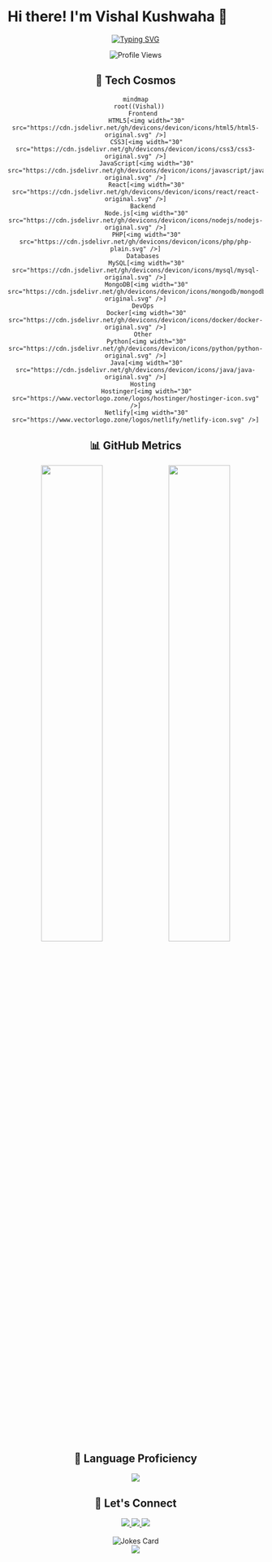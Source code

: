 # Hi there! I'm Vishal Kushwaha 👋

<p align="center">
  <a href="https://github.com/vishal-50">
    <img src="https://readme-typing-svg.herokuapp.com?font=Fira+Code&size=18&duration=3000&pause=1000&color=00C2FF&center=true&vCenter=true&width=500&lines=Computer+Science+Graduate+%7C+8.7+CGPA;Full+Stack+Web+Developer;Innovative+Problem+Solver;Always+Learning%2C+Always+Growing" alt="Typing SVG" />
  </a>
</p>

<div align="center">
  <img src="https://komarev.com/ghpvc/?username=vishal-50&color=00C2FF&style=flat-square" alt="Profile Views">
</div>

<h2 align="center">🚀 Tech Cosmos</h2>

<div align="center">

```mermaid
mindmap
  root((Vishal))
    Frontend
      HTML5[<img width="30" src="https://cdn.jsdelivr.net/gh/devicons/devicon/icons/html5/html5-original.svg" />]
      CSS3[<img width="30" src="https://cdn.jsdelivr.net/gh/devicons/devicon/icons/css3/css3-original.svg" />]
      JavaScript[<img width="30" src="https://cdn.jsdelivr.net/gh/devicons/devicon/icons/javascript/javascript-original.svg" />]
      React[<img width="30" src="https://cdn.jsdelivr.net/gh/devicons/devicon/icons/react/react-original.svg" />]
    Backend
      Node.js[<img width="30" src="https://cdn.jsdelivr.net/gh/devicons/devicon/icons/nodejs/nodejs-original.svg" />]
      PHP[<img width="30" src="https://cdn.jsdelivr.net/gh/devicons/devicon/icons/php/php-plain.svg" />]
    Databases
      MySQL[<img width="30" src="https://cdn.jsdelivr.net/gh/devicons/devicon/icons/mysql/mysql-original.svg" />]
      MongoDB[<img width="30" src="https://cdn.jsdelivr.net/gh/devicons/devicon/icons/mongodb/mongodb-original.svg" />]
    DevOps
      Docker[<img width="30" src="https://cdn.jsdelivr.net/gh/devicons/devicon/icons/docker/docker-original.svg" />]
    Other
      Python[<img width="30" src="https://cdn.jsdelivr.net/gh/devicons/devicon/icons/python/python-original.svg" />]
      Java[<img width="30" src="https://cdn.jsdelivr.net/gh/devicons/devicon/icons/java/java-original.svg" />]
    Hosting
      Hostinger[<img width="30" src="https://www.vectorlogo.zone/logos/hostinger/hostinger-icon.svg" />]
      Netlify[<img width="30" src="https://www.vectorlogo.zone/logos/netlify/netlify-icon.svg" />]
```

</div>

<h2 align="center">📊 GitHub Metrics</h2>

<div align="center">
  <img width="49%" src="https://github-readme-stats.vercel.app/api?username=vishal-50&show_icons=true&theme=radical&bg_color=0D1117&hide_border=true" />
  <img width="49%" src="https://github-readme-streak-stats.herokuapp.com/?user=vishal-50&theme=radical&background=0D1117&hide_border=true" />
</div>

<h2 align="center">🌟 Language Proficiency</h2>

<div align="center">
  <img src="https://github-readme-stats.vercel.app/api/top-langs/?username=vishal-50&layout=compact&theme=radical&bg_color=0D1117&hide_border=true" />
</div>

<h2 align="center">🤝 Let's Connect</h2>

<div align="center">
  <a href="mailto:vk649990@gmail.com">
    <img src="https://img.shields.io/badge/-Email-D14836?style=for-the-badge&logo=Gmail&logoColor=white"/>
  </a>
  <a href="https://www.linkedin.com/in/vishal-kushwaha-1bab73235">
    <img src="https://img.shields.io/badge/-LinkedIn-0077B5?style=for-the-badge&logo=Linkedin&logoColor=white"/>
  </a>
  <a href="https://github.com/vishal-50">
    <img src="https://img.shields.io/badge/-GitHub-181717?style=for-the-badge&logo=GitHub&logoColor=white"/>
  </a>
</div>

<br>

<div align="center">
  <img src="https://readme-jokes.vercel.app/api" alt="Jokes Card" />
</div>

<div align="center">
  <img src="https://capsule-render.vercel.app/api?type=waving&color=00C2FF&height=100&section=footer&animation=twinkling"/>
</div>
